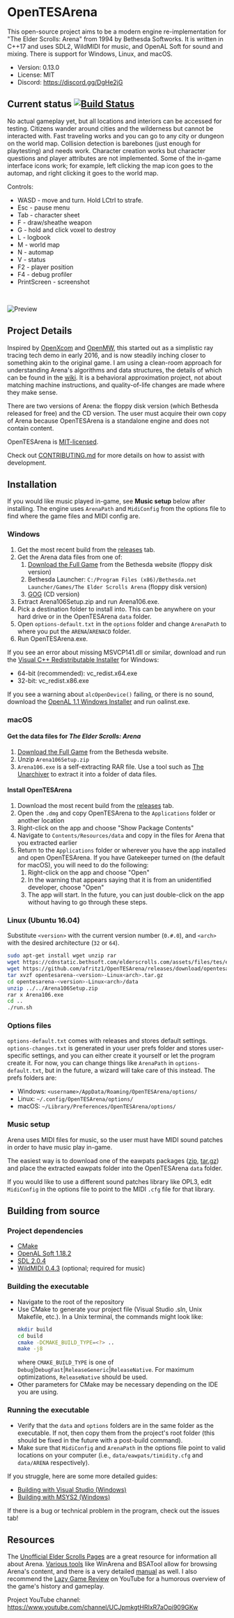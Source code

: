 # OpenTESArena

This open-source project aims to be a modern engine re-implementation for "The Elder Scrolls: Arena" from 1994 by Bethesda Softworks. It is written in C++17 and uses SDL2, WildMIDI for music, and OpenAL Soft for sound and mixing. There is support for Windows, Linux, and macOS.

- Version: 0.13.0
- License: MIT
- Discord: https://discord.gg/DgHe2jG

## Current status [![Build Status](https://travis-ci.org/afritz1/OpenTESArena.svg?branch=master)](https://travis-ci.org/afritz1/OpenTESArena)

No actual gameplay yet, but all locations and interiors can be accessed for testing. Citizens wander around cities and the wilderness but cannot be interacted with. Fast traveling works and you can go to any city or dungeon on the world map. Collision detection is barebones (just enough for playtesting) and needs work. Character creation works but character questions and player attributes are not implemented. Some of the in-game interface icons work; for example, left clicking the map icon goes to the automap, and right clicking it goes to the world map.

Controls:
- WASD - move and turn. Hold LCtrl to strafe.
- Esc - pause menu
- Tab - character sheet
- F - draw/sheathe weapon
- G - hold and click voxel to destroy
- L - logbook
- M - world map
- N - automap
- V - status
- F2 - player position
- F4 - debug profiler
- PrintScreen - screenshot

<br/>

![Preview](Preview.PNG)
<br/>

## Project Details

Inspired by [OpenXcom](http://openxcom.org/) and [OpenMW](http://openmw.org/en/), this started out as a simplistic ray tracing tech demo in early 2016, and is now steadily inching closer to something akin to the original game. I am using a clean-room approach for understanding Arena's algorithms and data structures, the details of which can be found in the [wiki](https://github.com/afritz1/OpenTESArena/wiki). It is a behavioral approximation project, not about matching machine instructions, and quality-of-life changes are made where they make sense.

There are two versions of Arena: the floppy disk version (which Bethesda released for free) and the CD version. The user must acquire their own copy of Arena because OpenTESArena is a standalone engine and does not contain content.

OpenTESArena is [MIT-licensed](LICENSE.txt).

Check out [CONTRIBUTING.md](CONTRIBUTING.md) for more details on how to assist with development.

## Installation

If you would like music played in-game, see **Music setup** below after installing. The engine uses `ArenaPath` and `MidiConfig` from the options file to find where the game files and MIDI config are.

### Windows
1. Get the most recent build from the [releases](https://github.com/afritz1/OpenTESArena/releases) tab.
1. Get the Arena data files from one of:
   1. [Download the Full Game](http://static.elderscrolls.com/elderscrolls.com/assets/files/tes/extras/Arena106Setup.zip) from the Bethesda website (floppy disk version)
   1. Bethesda Launcher: `C:/Program Files (x86)/Bethesda.net Launcher/Games/The Elder Scrolls Arena` (floppy disk version)
   1. [GOG](https://www.gog.com/wishlist/games/the_elder_scrolls_arena) (CD version)
1. Extract Arena106Setup.zip and run Arena106.exe.
1. Pick a destination folder to install into. This can be anywhere on your hard drive or in the OpenTESArena `data` folder.
1. Open `options-default.txt` in the `options` folder and change `ArenaPath` to where you put the `ARENA`/`ARENACD` folder.
1. Run OpenTESArena.exe.

If you see an error about missing MSVCP141.dll or similar, download and run the [Visual C++ Redistributable Installer](https://support.microsoft.com/en-us/help/2977003/the-latest-supported-visual-c-downloads) for Windows:
- 64-bit (recommended): vc_redist.x64.exe
- 32-bit: vc_redist.x86.exe

If you see a warning about `alcOpenDevice()` failing, or there is no sound, download the [OpenAL 1.1 Windows Installer](https://www.openal.org/downloads/) and run oalinst.exe.

### macOS
#### Get the data files for *The Elder Scrolls: Arena*
1. [Download the Full Game](http://static.elderscrolls.com/elderscrolls.com/assets/files/tes/extras/Arena106Setup.zip) from the Bethesda website.
1. Unzip `Arena106Setup.zip`
1. `Arena106.exe` is a self-extracting RAR file. Use a tool such as [The Unarchiver](https://theunarchiver.com) to extract it into a folder of data files.

#### Install OpenTESArena
1. Download the most recent build from the [releases](https://github.com/afritz1/OpenTESArena/releases) tab.
1. Open the `.dmg` and copy OpenTESArena to the `Applications` folder or another location
1. Right-click on the app and choose "Show Package Contents"
1. Navigate to `Contents/Resources/data` and copy in the files for Arena that you extracted earlier
1. Return to the `Applications` folder or wherever you have the app installed and open OpenTESArena. If you have Gatekeeper turned on (the default for macOS), you will need to do the following:
   1. Right-click on the app and choose "Open"
   1. In the warning that appears saying that it is from an unidentified developer, choose "Open"
   1. The app will start. In the future, you can just double-click on the app without having to go through these steps.

### Linux (Ubuntu 16.04)
Substitute `<version>` with the current version number (`0.#.0`), and `<arch>` with the desired architecture (`32` or `64`).
```bash
sudo apt-get install wget unzip rar
wget https://cdnstatic.bethsoft.com/elderscrolls.com/assets/files/tes/extras/Arena106Setup.zip
wget https://github.com/afritz1/OpenTESArena/releases/download/opentesarena-<version>/opentesarena-<version>-Linux<arch>.tar.gz
tar xvzf opentesarena-<version>-Linux<arch>.tar.gz
cd opentesarena-<version>-Linux<arch>/data
unzip ../../Arena106Setup.zip
rar x Arena106.exe
cd ..
./run.sh
```

### Options files
`options-default.txt` comes with releases and stores default settings. `options-changes.txt` is generated in your user prefs folder and stores user-specific settings, and you can either create it yourself or let the program create it. For now, you can change things like `ArenaPath` in `options-default.txt`, but in the future, a wizard will take care of this instead. The prefs folders are:
- Windows: `<username>/AppData/Roaming/OpenTESArena/options/`
- Linux: `~/.config/OpenTESArena/options/`
- macOS: `~/Library/Preferences/OpenTESArena/options/`

### Music setup
Arena uses MIDI files for music, so the user must have MIDI sound patches in order to have music play in-game.

The easiest way is to download one of the eawpats packages ([zip](https://github.com/afritz1/OpenTESArena/releases/download/opentesarena-0.1.0/eawpats.zip), [tar.gz](https://github.com/afritz1/OpenTESArena/releases/download/opentesarena-0.1.0/eawpats.tar.gz)) and place the extracted eawpats folder into the OpenTESArena `data` folder.

If you would like to use a different sound patches library like OPL3, edit `MidiConfig` in the options file to point to the MIDI `.cfg` file for that library.

## Building from source

### Project dependencies
- [CMake](https://cmake.org/download/)
- [OpenAL Soft 1.18.2](https://openal-soft.org/#download)
- [SDL 2.0.4](https://www.libsdl.org/download-2.0.php)
- [WildMIDI 0.4.3](https://github.com/Mindwerks/wildmidi/releases) (optional; required for music)

### Building the executable
- Navigate to the root of the repository
- Use CMake to generate your project file (Visual Studio .sln, Unix Makefile, etc.). In a Unix terminal, the commands might look like:
    ```bash
    mkdir build
    cd build
    cmake -DCMAKE_BUILD_TYPE=<?> ..
    make -j8
    ```
    where `CMAKE_BUILD_TYPE` is one of `Debug`|`DebugFast`|`ReleaseGeneric`|`ReleaseNative`. For maximum optimizations, `ReleaseNative` should be used.
- Other parameters for CMake may be necessary depending on the IDE you are using.

### Running the executable
- Verify that the `data` and `options` folders are in the same folder as the executable. If not, then copy them from the project's root folder (this should be fixed in the future with a post-build command).
- Make sure that `MidiConfig` and `ArenaPath` in the options file point to valid locations on your computer (i.e., `data/eawpats/timidity.cfg` and `data/ARENA` respectively).

If you struggle, here are some more detailed guides:
- [Building with Visual Studio (Windows)](docs/setup_windows.md)  
- [Building with MSYS2 (Windows)](docs/setup_windows_msys2.md)

If there is a bug or technical problem in the program, check out the issues tab!

## Resources

The [Unofficial Elder Scrolls Pages](http://en.uesp.net/wiki/Arena:Arena) are a great resource for information all about Arena. [Various tools](http://en.uesp.net/wiki/Arena:Files#Misc_Utilities) like WinArena and BSATool allow for browsing Arena's content, and there is a very detailed [manual](http://en.uesp.net/wiki/Arena:Files#Official_Patches_and_Utilities) as well. I also recommend the [Lazy Game Review](https://www.youtube.com/watch?v=5MW5SxKMrtE) on YouTube for a humorous overview of the game's history and gameplay.

Project YouTube channel: https://www.youtube.com/channel/UCJpmkgtHRIxR7aOpi909GKw
